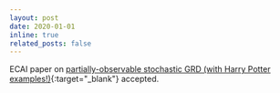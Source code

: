 ```yaml
---
layout: post
date: 2020-01-01
inline: true
related_posts: false
---
```


ECAI paper on [partially-observable stochastic GRD (with Harry Potter examples!)](/assets/pdf/ecai-WayllaceKGK0Z20.pdf){:target="_blank"} accepted.